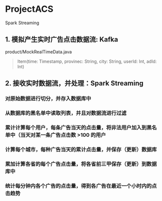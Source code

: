 # ProjectACS
Spark Streaming

## 1. 模拟产生实时广告点击数据流: Kafka
product/MockRealTimeData.java
> Item(time: Timestamp, provinec: String, city: String, userId: Int, adId: Int)

## 2. 接收实时数据流，并处理：Spark Streaming
### 对原始数据进行切分，并存入数据库中
### 从数据库的黑名单中读取列表，并且对数据流进行过滤
### 累计计算每个用户，每条广告当天的点击量，将非法用户加入到黑名单中（当天对某一条广告点击数 >100 的用户
### 计算每个城市，每种广告当天的累计点击量，并保存（更新）数据库
### 累加计算各省的每个广告点击量，将各省前三甲保存（更新）到数据库中
### 统计每分钟内各个广告的点击量，得到各广告在最近一个小时内的点击趋势

